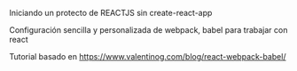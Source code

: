Iniciando un protecto de REACTJS sin create-react-app

Configuración sencilla y personalizada de webpack, babel para trabajar con react

Tutorial basado en https://www.valentinog.com/blog/react-webpack-babel/
